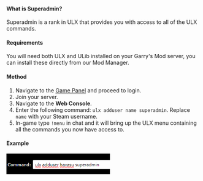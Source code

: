 #### What is Superadmin?
Superadmin is a rank in ULX that provides you with access to all of the ULX commands.

#### Requirements
You will need both ULX and ULib installed on your Garry's Mod server, you can install these directly from our Mod Manager.

#### Method
1. Navigate to the [Game Panel](https://gamepanel.hexanenetworks.com) and proceed to login.
2. Join your server.
3. Navigate to the **Web Console**.
4. Enter the following command: ``ulx adduser name superadmin``. Replace ``name`` with your Steam username.
5. In-game type ``!menu`` in chat and it will bring up the ULX menu containing all the commands you now have access to.

#### Example
![Setting yourself to Superadmin through ULX](https://raw.githubusercontent.com/HexaneNetworks/help-assets/master/assets/png/superadmin-command.png)